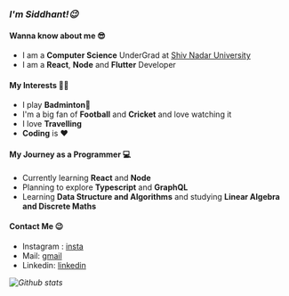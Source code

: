 ### _I'm Siddhant!😉_ ###

#### Wanna know about me 😎 ####
* I am a **Computer Science** UnderGrad at [Shiv Nadar University](https://www.snu.edu.in/)
* I am a **React**, **Node** and **Flutter** Developer

#### My Interests 👨‍💻 ####
* I play **Badminton**🏸
* I'm a big fan of **Football** and **Cricket** and love watching it
* I love **Travelling**
* **Coding** is ❤

#### My Journey as a Programmer 💻 ####
* Currently learning **React** and **Node**
* Planning to explore **Typescript** and **GraphQL**
* Learning **Data Structure and Algorithms** and studying **Linear Algebra and Discrete Maths**

#### Contact Me 😉 ####
* Instagram : [insta](https://www.instagram.com/__siddhant.mittal__/)
* Mail: [gmail](mailto:siddhantmittal2001@gmail.com?subject=GitHub)
* Linkedin: [linkedin](https://www.linkedin.com/in/siddhant-mittal-9b56111a4)

_![Github stats](https://github-readme-stats.vercel.app/api?username=siddhantmittal024)_

